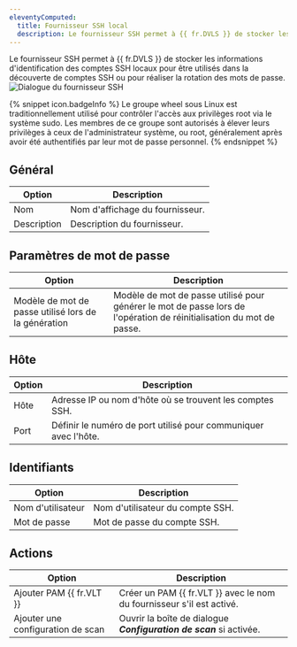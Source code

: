 ```yaml
---
eleventyComputed:
  title: Fournisseur SSH local
  description: Le fournisseur SSH permet à {{ fr.DVLS }} de stocker les informations d'identification des comptes SSH locaux pour être utilisés dans la découverte de comptes SSH ou pour réaliser la rotation des mots de passe.
---
```

Le fournisseur SSH permet à {{ fr.DVLS }} de stocker les informations d'identification des comptes SSH locaux pour être utilisés dans la découverte de comptes SSH ou pour réaliser la rotation des mots de passe.
![Dialogue du fournisseur SSH](https://cdnweb.devolutions.net/docs/docs_en_server_ServerOp8142.png)

{% snippet icon.badgeInfo %}
Le groupe wheel sous Linux est traditionnellement utilisé pour contrôler l'accès aux privilèges root via le système sudo. Les membres de ce groupe sont autorisés à élever leurs privilèges à ceux de l'administrateur système, ou root, généralement après avoir été authentifiés par leur mot de passe personnel.
{% endsnippet %}

## Général
| Option      | Description                   |
|-------------|-------------------------------|
| Nom        | Nom d'affichage du fournisseur. |
| Description | Description du fournisseur.  |

## Paramètres de mot de passe
| Option                               | Description                                                                          |
|--------------------------------------|--------------------------------------------------------------------------------------|
| Modèle de mot de passe utilisé lors de la génération | Modèle de mot de passe utilisé pour générer le mot de passe lors de l'opération de réinitialisation du mot de passe. |

## Hôte
| Option | Description                                                 |
|--------|-------------------------------------------------------------|
| Hôte   | Adresse IP ou nom d'hôte où se trouvent les comptes SSH. |
| Port   | Définir le numéro de port utilisé pour communiquer avec l'hôte.      |

## Identifiants
| Option   | Description                  |
|----------|------------------------------|
| Nom d'utilisateur | Nom d'utilisateur du compte SSH. |
| Mot de passe | Mot de passe du compte SSH. |

## Actions
| Option                 | Description                                                    |
|------------------------|----------------------------------------------------------------|
| Ajouter PAM {{ fr.VLT }}   | Créer un PAM {{ fr.VLT }} avec le nom du fournisseur s'il est activé. |
| Ajouter une configuration de scan | Ouvrir la boîte de dialogue ***Configuration de scan*** si activée.           |
